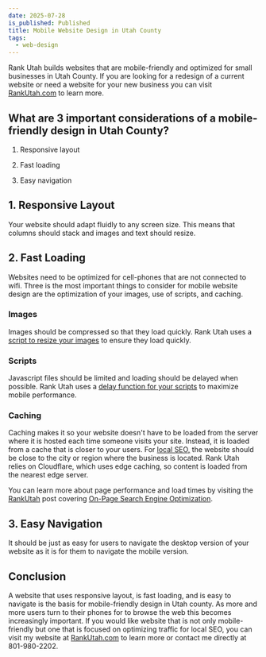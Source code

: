 ```yaml
---
date: 2025-07-28
is_published: Published
title: Mobile Website Design in Utah County
tags:
  - web-design
---
```

Rank Utah builds websites that are mobile-friendly and optimized for small businesses in Utah County. If you are looking for a redesign of a current website or need a website for your new business you can visit [RankUtah.com](https://rankutah.com/) to learn more.

## What are 3 important considerations of a mobile-friendly design in Utah County?

1.  Responsive layout
    
2.  Fast loading
    
3.  Easy navigation
    

## 1\. Responsive Layout

Your website should adapt fluidly to any screen size. This means that columns should stack and images and text should resize.

## 2\. Fast Loading

Websites need to be optimized for cell-phones that are not connected to wifi. Three is the most important things to consider for mobile website design are the optimization of your images, use of scripts, and caching.

### Images

Images should be compressed so that they load quickly. Rank Utah uses a [script to resize your images](https://blog.rankutah.com/shell-script-to-resize-images-to-be-under-a-specific-file-size/) to ensure they load quickly.

### Scripts

Javascript files should be limited and loading should be delayed when possible. Rank Utah uses a [delay function for your scripts](https://blog.rankutah.com/how-to-prevent-google-analytics-script-from-slowing-down-your-website-and-ruining-your-page-speed-performance-score/) to maximize mobile performance.

### Caching

Caching makes it so your website doesn't have to be loaded from the server where it is hosted each time someone visits your site. Instead, it is loaded from a cache that is closer to your users. For [local SEO,](https://blog.rankutah.com/utah-local-search-engine-optimization-local-seo-for-small-businesses/) the website should be close to the city or region where the business is located. Rank Utah relies on Cloudflare, which uses edge caching, so content is loaded from the nearest edge server.

You can learn more about page performance and load times by visiting the [RankUtah](http://RankUtah.com) post covering [On-Page Search Engine Optimization](https://blog.rankutah.com/utah-on-page-search-engine-optimization/).

## 3\. Easy Navigation

It should be just as easy for users to navigate the desktop version of your website as it is for them to navigate the mobile version.

## Conclusion

A website that uses responsive layout, is fast loading, and is easy to navigate is the basis for mobile-friendly design in Utah county. As more and more users turn to their phones for to browse the web this becomes increasingly important. If you would like website that is not only mobile-friendly but one that is focused on optimizing traffic for local SEO, you can visit my website at [RankUtah.com](http://RankUtah.com) to learn more or contact me directly at 801-980-2202.